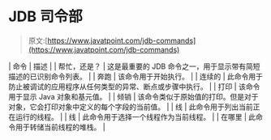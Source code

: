 # JDB 司令部

> 原文:[https://www.javatpoint.com/jdb-commands](https://www.javatpoint.com/jdb-commands)

| 命令 | 描述 |
| 帮忙，还是？ | 这是最重要的 JDB 命令之一，用于显示带有简短描述的已识别命令列表。 |
| 奔跑 | 该命令用于开始执行。 |
| 连续的 | 此命令用于防止被调试的应用程序从任何类型的异常、断点或步骤中执行。 |
| 打印 | 该命令用于显示 Java 对象和基元值。 |
| 倾销 | 该命令类似于原始值的打印。但是对于对象，它会打印对象中定义的每个字段的当前值。 |
| 线 | 此命令用于列出当前正在运行的线程。 |
| 线 | 此命令用于选择一个线程作为当前线程。 |
| 在哪里 | 此命令用于转储当前线程的堆栈。 |